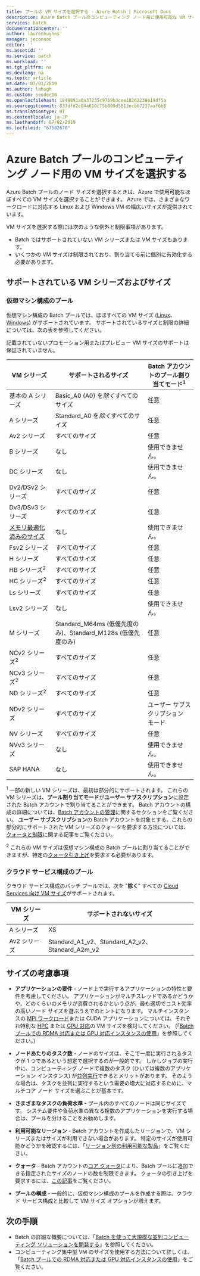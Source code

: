 ```yaml
---
title: プールの VM サイズを選択する - Azure Batch | Microsoft Docs
description: Azure Batch プールのコンピューティング ノード用に使用可能な VM サイズを選択する方法
services: batch
documentationcenter: ''
author: laurenhughes
manager: jeconnoc
editor: ''
ms.assetid: ''
ms.service: batch
ms.workload: ''
ms.tgt_pltfrm: na
ms.devlang: na
ms.topic: article
ms.date: 07/01/2019
ms.author: lahugh
ms.custom: seodec18
ms.openlocfilehash: 1848891a0a37235c9769b3cee18262239e19df5a
ms.sourcegitcommit: 837dfd2c84a810c75b009d5813ecb67237aaf6b8
ms.translationtype: HT
ms.contentlocale: ja-JP
ms.lasthandoff: 07/02/2019
ms.locfileid: "67502670"
---
```

# <a name="choose-a-vm-size-for-compute-nodes-in-an-azure-batch-pool"></a>Azure Batch プールのコンピューティング ノード用の VM サイズを選択する

Azure Batch プールのノード サイズを選択するときは、Azure で使用可能なほぼすべての VM サイズを選択することができます。 Azure では、さまざまなワークロードに対応する Linux および Windows VM の幅広いサイズが提供されています。

VM サイズを選択する際には次のような例外と制限事項があります。

* Batch ではサポートされていない VM シリーズまたは VM サイズもあります。
* いくつかの VM サイズは制限されており、割り当てる前に個別に有効化する必要があります。

## <a name="supported-vm-series-and-sizes"></a>サポートされている VM シリーズおよびサイズ

### <a name="pools-in-virtual-machine-configuration"></a>仮想マシン構成のプール

仮想マシン構成の Batch プールでは、ほぼすべての VM サイズ ([Linux](../virtual-machines/linux/sizes.md)、[Windows](../virtual-machines/windows/sizes.md)) がサポートされています。 サポートされているサイズと制限の詳細については、次の表を参照してください。

記載されていないプロモーション用またはプレビュー VM サイズのサポートは保証されていません。

| VM シリーズ  | サポートされるサイズ | Batch アカウントのプール割り当てモード<sup>1</sup> |
|------------|---------|-----------------|
| 基本の A シリーズ | Basic_A0 (A0) を*除く*すべてのサイズ | 任意 |
| A シリーズ | Standard_A0 を*除く*すべてのサイズ | 任意 |
| Av2 シリーズ | すべてのサイズ | 任意 |
| B シリーズ | なし | 使用できません。 |
| DC シリーズ | なし | 使用できません。 |
| Dv2/DSv2 シリーズ | すべてのサイズ | 任意 |
| Dv3/DSv3 シリーズ | すべてのサイズ | 任意 |
| [メモリ最適化済みのサイズ](../virtual-machines/linux/sizes-memory.md) | なし | 使用できません。 |
| Fsv2 シリーズ | すべてのサイズ | 任意 |
| H シリーズ | すべてのサイズ | 任意 |
| HB シリーズ<sup>2</sup> | すべてのサイズ | 任意 |
| HC シリーズ<sup>2</sup> | すべてのサイズ | 任意 |
| Ls シリーズ | すべてのサイズ | 任意 |
| Lsv2 シリーズ | なし | 使用できません。 |
| M シリーズ | Standard_M64ms (低優先度のみ)、Standard_M128s (低優先度のみ) | 任意 |  
| NCv2 シリーズ<sup>2</sup> | すべてのサイズ | 任意 |
| NCv3 シリーズ<sup>2</sup> | すべてのサイズ | 任意 |
| ND シリーズ<sup>2</sup> | すべてのサイズ | 任意 |
| NDv2 シリーズ | すべてのサイズ | ユーザー サブスクリプション モード |
| NV シリーズ | すべてのサイズ | 任意 |
| NVv3 シリーズ | なし | 使用できません。 |
| SAP HANA | なし | 使用できません。 |

<sup>1</sup> 一部の新しい VM シリーズは、最初は部分的にサポートされます。 これらの VM シリーズは、**プール割り当てモード**が**ユーザー サブスクリプション**に設定された Batch アカウントで割り当てることができます。 Batch アカウントの構成の詳細については、[Batch アカウントの管理](batch-account-create-portal.md#additional-configuration-for-user-subscription-mode)に関するセクションをご覧ください。 **ユーザー サブスクリプション**の Batch アカウントを対象とする、これらの部分的にサポートされた VM シリーズのクォータを要求する方法については、[クォータと制限](batch-quota-limit.md)に関する記事をご覧ください。  

<sup>2</sup> これらの VM サイズは仮想マシン構成の Batch プールに割り当てることができますが、特定の[クォータ引き上げ](batch-quota-limit.md#increase-a-quota)を要求する必要があります。

### <a name="pools-in-cloud-service-configuration"></a>クラウド サービス構成のプール

クラウド サービス構成のバッチ プールでは、次を "**除く**" すべての [Cloud Services 向け VM サイズ](../cloud-services/cloud-services-sizes-specs.md)がサポートされます。

| VM シリーズ  | サポートされないサイズ |
|------------|-------------------|
| A シリーズ   | XS       |
| Av2 シリーズ | Standard_A1_v2、Standard_A2_v2、Standard_A2m_v2 |

## <a name="size-considerations"></a>サイズの考慮事項

* **アプリケーションの要件** - ノード上で実行するアプリケーションの特性と要件を考慮してください。 アプリケーションがマルチスレッドであるかどうかや、どのくらいのメモリが消費されるかという点が、最も適切でコスト効率の高いノード サイズを選ぶうえでのヒントになります。 マルチインスタンスの [MPI ワークロード](batch-mpi.md)または CUDA アプリケーションについては、それぞれ特別な [HPC](../virtual-machines/linux/sizes-hpc.md) または [GPU 対応](../virtual-machines/linux/sizes-gpu.md)の VM サイズを検討してください。 (「[Batch プールでの RDMA 対応または GPU 対応インスタンスの使用](batch-pool-compute-intensive-sizes.md)」を参照してください。)

* **ノードあたりのタスク数** - ノードのサイズは、そこで一度に実行されるタスクが 1 つであるという想定で選択するのが一般的です。 しかしジョブの実行中に、コンピューティング ノードで複数のタスク (ひいては複数のアプリケーション インスタンス) が[並列実行](batch-parallel-node-tasks.md)できるとメリットがあります。 そのような場合は、タスクを並列に実行するという需要の増大に対応するために、マルチコア ノード サイズを選ぶことが基本です。

* **さまざまなタスクの負荷水準** - プール内のすべてのノードは同じサイズです。 システム要件や負荷水準の異なる複数のアプリケーションを実行する場合は、プールを分けることをお勧めします。

* **利用可能なリージョン** - Batch アカウントを作成したリージョンで、VM シリーズまたはサイズが利用できない場合があります。 特定のサイズが使用可能かどうかを確認するには、「[リージョン別の利用可能な製品](https://azure.microsoft.com/regions/services/)」をご覧ください。

* **クォータ** - Batch アカウントの[コア クォータ](batch-quota-limit.md#resource-quotas)により、Batch プールに追加できる指定されたサイズのノードの数を制限できます。 クォータの引き上げを要求するには、[この記事](batch-quota-limit.md#increase-a-quota)をご覧ください。 

* **プールの構成** - 一般的に、仮想マシン構成のプールを作成する際は、クラウド サービス構成と比較して VM サイズ オプションが増えます。

## <a name="next-steps"></a>次の手順

* Batch の詳細な概要については、「[Batch を使って大規模な並列コンピューティング ソリューションを開発する](batch-api-basics.md)」を参照してください。
* コンピューティング集中型 VM のサイズを使用する方法について詳しくは、「[Batch プールでの RDMA 対応または GPU 対応インスタンスの使用](batch-pool-compute-intensive-sizes.md)」をご覧ください。
